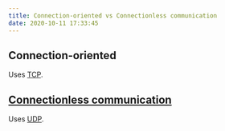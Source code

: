 ```yaml
---
title: Connection-oriented vs Connectionless communication
date: 2020-10-11 17:33:45
---
```


## Connection-oriented

Uses [TCP](2020-10-10--18-12-22Z--tcp.md).

## [Connectionless communication](2021-06-15--06-12-27Z--connectionless_communication.md)

Uses [UDP](2020-10-11--17-36-54Z--udp.md).
